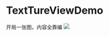 # TextTureViewDemo
开局一张图，内容全靠编
![](https://raw.githubusercontent.com/hutaodediannao/TextTureViewDemo/master/%E5%BE%AE%E4%BF%A1%E5%9B%BE%E7%89%87_20200801175921.jpg)
